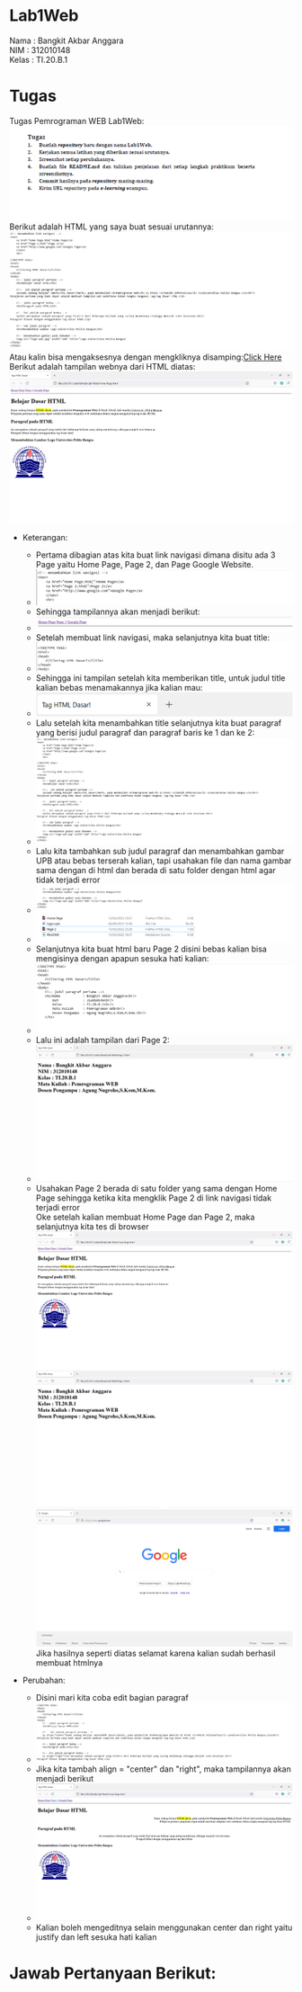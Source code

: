# Lab1Web

Nama  : Bangkit Akbar Anggara<br>
NIM   : 312010148<br>
Kelas : TI.20.B.1<br>

# Tugas

Tugas Pemrograman WEB Lab1Web:<br>
![Screenshot_6.png](Pic/Screenshot_6.png)<br>
Berikut adalah HTML yang saya buat sesuai urutannya:<br>
![Screenshot_14.png](Pic/Screenshot_14.png)
Atau kalin bisa mengaksesnya dengan mengkliknya disamping:[Click Here](Halaman_Beranda.html)<br>
Berikut adalah tampilan webnya dari HTML diatas:<br>
![Screenshot_8.png](Pic/Screenshot_8.png)

- Keterangan:<br>
  - Pertama dibagian atas kita buat link navigasi dimana disitu ada 3 Page yaitu Home Page, Page 2, dan Page Google Website.<br>
  - ![Screenshot_1.png](Pic/Screenshot_1.png)<br>
  - Sehingga tampilannya akan menjadi berikut:<br>
  - ![Screenshot_11.png](Pic/Screenshot_11.png)<br>
  - Setelah membuat link navigasi, maka selanjutnya kita buat title:<br>
  - ![Screenshot_15.png](Pic/Screenshot_15.png)<br>
  - Sehingga ini tampilan setelah kita memberikan title, untuk judul title kalian bebas menamakannya jika kalian mau:<br>
  - ![Screenshot_16.png](Pic/Screenshot_16.png)<br>
  - Lalu setelah kita menambahkan title selanjutnya kita buat paragraf yang berisi judul paragraf dan paragraf baris ke 1 dan ke 2:<br>
  - ![Screenshot_14.png](Pic/Screenshot_14.png)<br>
  - Lalu kita tambahkan sub judul paragraf dan menambahkan gambar UPB atau bebas terserah kalian, tapi usahakan file dan nama gambar sama dengan di html dan berada di satu folder dengan html agar tidak terjadi error<br>
  - ![Screenshot_3.png](Pic/Screenshot_3.png)<br>
  - ![Screenshot_5.png](Pic/Screenshot_5.png)<br>
  - Selanjutnya kita buat html baru Page 2 disini bebas kalian bisa mengisinya dengan apapun sesuka hati kalian:<br>
  - ![Screenshot_4.png](Pic/Screenshot_4.png)<br>
  - Lalu ini adalah tampilan dari Page 2:<br>
  - ![Screenshot_9.png](Pic/Screenshot_9.png)<br>
  - Usahakan Page 2 berada di satu folder yang sama dengan Home Page sehingga ketika kita mengklik Page 2 di link navigasi tidak terjadi error<br>
Oke setelah kalian membuat Home Page dan Page 2, maka selanjutnya kita tes di browser<br>
![Screenshot_8.png](Pic/Screenshot_8.png)<br>
![Screenshot_9.png](Pic/Screenshot_9.png)<br>
![Screenshot_10.png](Pic/Screenshot_10.png)<br>
Jika hasilnya seperti diatas selamat karena kalian sudah berhasil membuat htmlnya<br>

- Perubahan:<br>
  - Disini mari kita coba edit bagian paragraf<br>
  - ![Screenshot_2.png](Pic/Screenshot_2.png)<br>
  - Jika kita tambah align = "center" dan "right", maka tampilannya akan menjadi berikut<br>
  - ![Screenshot_13.png](Pic/Screenshot_13.png)<br>
  - Kalian boleh mengeditnya selain menggunakan center dan right yaitu justify dan left sesuka hati kalian<br>

# Jawab Pertanyaan Berikut:<br>
